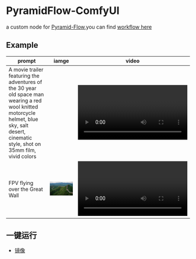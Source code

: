 # PyramidFlow-ComfyUI
a custom node for [Pyramid-Flow](https://github.com/jy0205/Pyramid-Flow),you can find [workflow here](./doc/)

## Example
|prompt|iamge|video|
|--|--|--|
|A movie trailer featuring the adventures of the 30 year old space man wearing a red wool knitted motorcycle helmet, blue sky, salt desert, cinematic style, shot on 35mm film, vivid colors||<video src="https://github.com/user-attachments/assets/e7b1e58c-bd3d-495d-82b7-d426a2cedc66" />|
| FPV flying over the Great Wall | ![](./doc/the_great_wall.jpg) | <video src="https://github.com/user-attachments/assets/303fa737-c709-4ee7-abad-be8a3dec07d9" /> |

## 一键运行
- [镜像](https://www.xiangongyun.com/image/detail/f19243de-f62b-435e-96fc-ce29acbedd85)
